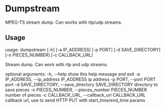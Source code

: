 # Dumpstream

MPEG-TS stream dump. Can works with rtp/udp streams. 

## Usage

usage: dumpstream [-h] [-a IP_ADDRESS] [-p PORT] [-d SAVE_DIRECTORY]
                  [-n PIECES_NUMBER] [-c CALLBACK_URL]

Stream dump. Can work with rtp and udp streams.

optional arguments:
  -h, --help            show this help message and exit
  -a IP_ADDRESS, --ip_address IP_ADDRESS
                        ip address
  -p PORT, --port PORT  port
  -d SAVE_DIRECTORY, --save_directory SAVE_DIRECTORY
                        directory to save pieces
  -n PIECES_NUMBER, --pieces_number PIECES_NUMBER
                        number of pieces
  -c CALLBACK_URL, --callback_url CALLBACK_URL
                        callback url, use to send HTTP PUT with
                        start_time/end_time params
